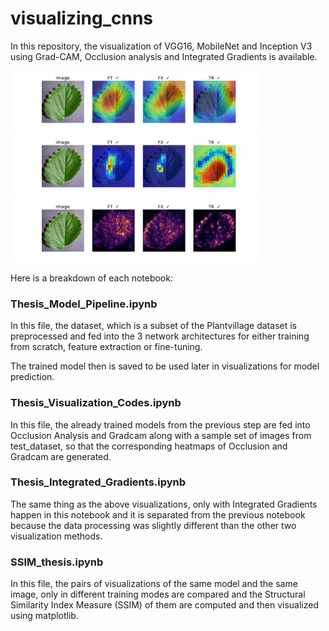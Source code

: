 # visualizing_cnns
In this repository, the visualization of VGG16, MobileNet and Inception V3 using Grad-CAM, Occlusion analysis and Integrated Gradients is available.

<img src="./images/GradCAM-Viz-of-IN-0.jpg" width="400">
<img src="./images/Occlusion-Viz-of-IN-0.jpg" width="400">
<img src="./images/IG-Viz-of-IN-0.jpg" width="400">

Here is a breakdown of each notebook:

### Thesis_Model_Pipeline.ipynb

In this file, the dataset, which is a subset of the Plantvillage dataset is preprocessed and fed into the 3 network architectures for either training from scratch, feature extraction or fine-tuning.

The trained model then is saved to be used later in visualizations for model prediction.

### Thesis_Visualization_Codes.ipynb

In this file, the already trained models from the previous step are fed into Occlusion Analysis and Gradcam along with a sample set of images from test_dataset, so that the corresponding heatmaps of Occlusion and Gradcam are generated. 

### Thesis_Integrated_Gradients.ipynb
The same thing as the above visualizations, only with Integrated Gradients happen in this notebook and it is separated from the previous notebook because the data processing was slightly different than the other two visualization methods.

### SSIM_thesis.ipynb
In this file, the pairs of visualizations of the same model and the same image, only in different training modes are compared and the Structural Similarity Index Measure (SSIM) of them are computed and then visualized using matplotlib.



